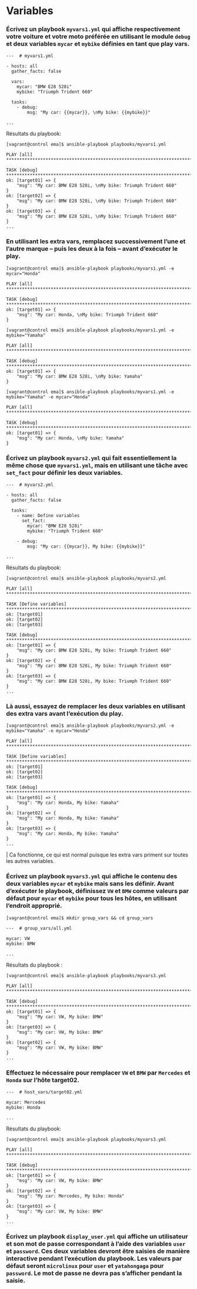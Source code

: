 # Variables

### Écrivez un playbook `myvars1.yml` qui affiche respectivement votre voiture et votre moto préférée en utilisant le module `debug` et deux variables `mycar` et `mybike` définies en tant que play vars.
```
---  # myvars1.yml

- hosts: all
  gather_facts: false

  vars:
    mycar: "BMW E28 528i"
    mybike: "Triumph Trident 660"

  tasks:
    - debug:
        msg: "My car: {{mycar}}, \nMy bike: {{mybike}}"

...
```
Résultats du playbook:
```
[vagrant@control ema]$ ansible-playbook playbooks/myvars1.yml 

PLAY [all] ************************************************************************************************************

TASK [debug] **********************************************************************************************************
ok: [target01] => {
    "msg": "My car: BMW E28 528i, \nMy bike: Triumph Trident 660"
}
ok: [target02] => {
    "msg": "My car: BMW E28 528i, \nMy bike: Triumph Trident 660"
}
ok: [target03] => {
    "msg": "My car: BMW E28 528i, \nMy bike: Triumph Trident 660"
}
...
```

### En utilisant les extra vars, remplacez successivement l’une et l’autre marque – puis les deux à la fois – avant d’exécuter le play.
```
[vagrant@control ema]$ ansible-playbook playbooks/myvars1.yml -e mycar="Honda"

PLAY [all] ************************************************************************************************************

TASK [debug] **********************************************************************************************************
ok: [target01] => {
    "msg": "My car: Honda, \nMy bike: Triumph Trident 660"
}
```
```
[vagrant@control ema]$ ansible-playbook playbooks/myvars1.yml -e mybike="Yamaha"

PLAY [all] ************************************************************************************************************

TASK [debug] **********************************************************************************************************
ok: [target01] => {
    "msg": "My car: BMW E28 528i, \nMy bike: Yamaha"
}
```
```
[vagrant@control ema]$ ansible-playbook playbooks/myvars1.yml -e mybike="Yamaha" -e mycar="Honda"

PLAY [all] ************************************************************************************************************

TASK [debug] **********************************************************************************************************
ok: [target01] => {
    "msg": "My car: Honda, \nMy bike: Yamaha"
}
```

### Écrivez un playbook `myvars2.yml` qui fait essentiellement la même chose que `myvars1.yml`, mais en utilisant une tâche avec `set_fact` pour définir les deux variables.
```
---  # myvars2.yml

- hosts: all
  gather_facts: false

  tasks:
    - name: Define variables
      set_fact:
        mycar: "BMW E28 528i"
        mybike: "Triumph Trident 660"

    - debug:
        msg: "My car: {{mycar}}, My bike: {{mybike}}"

...
```
Résultats du playbook:
```
[vagrant@control ema]$ ansible-playbook playbooks/myvars2.yml 

PLAY [all] ************************************************************************************************************

TASK [Define variables] ***********************************************************************************************
ok: [target01]
ok: [target02]
ok: [target03]

TASK [debug] **********************************************************************************************************
ok: [target01] => {
    "msg": "My car: BMW E28 528i, My bike: Triumph Trident 660"
}
ok: [target02] => {
    "msg": "My car: BMW E28 528i, My bike: Triumph Trident 660"
}
ok: [target03] => {
    "msg": "My car: BMW E28 528i, My bike: Triumph Trident 660"
}
...
```

### Là aussi, essayez de remplacer les deux variables en utilisant des extra vars avant l’exécution du play.
```
[vagrant@control ema]$ ansible-playbook playbooks/myvars2.yml -e mybike="Yamaha" -e mycar="Honda"

PLAY [all] ************************************************************************************************************

TASK [Define variables] ***********************************************************************************************
ok: [target01]
ok: [target02]
ok: [target03]

TASK [debug] **********************************************************************************************************
ok: [target01] => {
    "msg": "My car: Honda, My bike: Yamaha"
}
ok: [target02] => {
    "msg": "My car: Honda, My bike: Yamaha"
}
ok: [target03] => {
    "msg": "My car: Honda, My bike: Yamaha"
}
...
```
| Ca fonctionne, ce qui est normal puisque les extra vars priment sur toutes les autres variables.

### Écrivez un playbook `myvars3.yml` qui affiche le contenu des deux variables `mycar` et `mybike` mais sans les définir. Avant d’exécuter le playbook, définissez `VW` et `BMW` comme valeurs par défaut pour `mycar` et `mybike` pour tous les hôtes, en utilisant l’endroit approprié.
```
[vagrant@control ema]$ mkdir group_vars && cd group_vars
```
```
---  # group_vars/all.yml

mycar: VW
mybike: BMW

...
```
Résultats du playbook :
```
[vagrant@control ema]$ ansible-playbook playbooks/myvars3.yml 

PLAY [all] ************************************************************************************************************

TASK [debug] **********************************************************************************************************
ok: [target01] => {
    "msg": "My car: VW, My bike: BMW"
}
ok: [target03] => {
    "msg": "My car: VW, My bike: BMW"
}
ok: [target02] => {
    "msg": "My car: VW, My bike: BMW"
}
...
```

### Effectuez le nécessaire pour remplacer `VW` et `BMW` par `Mercedes` et `Honda` sur l’hôte target02.
```
---  # host_vars/target02.yml

mycar: Mercedes
mybike: Honda
  
...
```
Résultats du playbook:
```
[vagrant@control ema]$ ansible-playbook playbooks/myvars3.yml 

PLAY [all] ************************************************************************************************************

TASK [debug] **********************************************************************************************************
ok: [target01] => {
    "msg": "My car: VW, My bike: BMW"
}
ok: [target02] => {
    "msg": "My car: Mercedes, My bike: Honda"
}
ok: [target03] => {
    "msg": "My car: VW, My bike: BMW"
}
...
```

### Écrivez un playbook `display_user.yml` qui affiche un utilisateur et son mot de passe correspondant à l’aide des variables `user` et `password`. Ces deux variables devront être saisies de manière interactive pendant l’exécution du playbook. Les valeurs par défaut seront `microlinux` pour `user` et `yatahongaga` pour `password`. Le mot de passe ne devra pas s’afficher pendant la saisie.
```

```